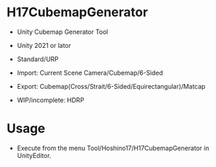 # H17CubemapGenerator
- Unity Cubemap Generator Tool

- Unity 2021 or lator
- Standard/URP
- Import: Current Scene Camera/Cubemap/6-Sided
- Export: Cubemap(Cross/Strait/6-Sided/Equirectangular)/Matcap
- WIP/incomplete: HDRP

# Usage
- Execute from the menu Tool/Hoshino17/H17CubemapGenerator in UnityEditor.
